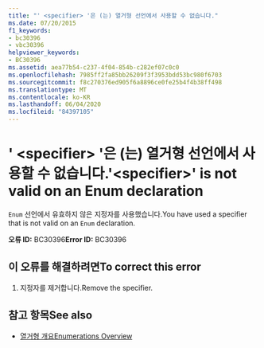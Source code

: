```yaml
---
title: "' <specifier> '은 (는) 열거형 선언에서 사용할 수 없습니다."
ms.date: 07/20/2015
f1_keywords:
- bc30396
- vbc30396
helpviewer_keywords:
- BC30396
ms.assetid: aea77b54-c237-4f04-854b-c282ef07c0c0
ms.openlocfilehash: 7985ff2fa85bb26209f3f3953bdd53bc980f6703
ms.sourcegitcommit: f8c270376ed905f6a8896ce0fe25b4f4b38ff498
ms.translationtype: MT
ms.contentlocale: ko-KR
ms.lasthandoff: 06/04/2020
ms.locfileid: "84397105"
---
```

# <a name="specifier-is-not-valid-on-an-enum-declaration"></a><span data-ttu-id="9e8c0-102">' \<specifier> '은 (는) 열거형 선언에서 사용할 수 없습니다.</span><span class="sxs-lookup"><span data-stu-id="9e8c0-102">'\<specifier>' is not valid on an Enum declaration</span></span>
<span data-ttu-id="9e8c0-103">`Enum` 선언에서 유효하지 않은 지정자를 사용했습니다.</span><span class="sxs-lookup"><span data-stu-id="9e8c0-103">You have used a specifier that is not valid on an `Enum` declaration.</span></span>  
  
 <span data-ttu-id="9e8c0-104">**오류 ID:** BC30396</span><span class="sxs-lookup"><span data-stu-id="9e8c0-104">**Error ID:** BC30396</span></span>  
  
## <a name="to-correct-this-error"></a><span data-ttu-id="9e8c0-105">이 오류를 해결하려면</span><span class="sxs-lookup"><span data-stu-id="9e8c0-105">To correct this error</span></span>  
  
1. <span data-ttu-id="9e8c0-106">지정자를 제거합니다.</span><span class="sxs-lookup"><span data-stu-id="9e8c0-106">Remove the specifier.</span></span>  
  
## <a name="see-also"></a><span data-ttu-id="9e8c0-107">참고 항목</span><span class="sxs-lookup"><span data-stu-id="9e8c0-107">See also</span></span>

- [<span data-ttu-id="9e8c0-108">열거형 개요</span><span class="sxs-lookup"><span data-stu-id="9e8c0-108">Enumerations Overview</span></span>](../programming-guide/language-features/constants-enums/enumerations-overview.md)
